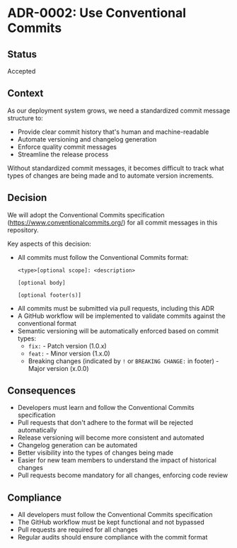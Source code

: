 # ADR-0002: Use Conventional Commits

## Status
Accepted

## Context
As our deployment system grows, we need a standardized commit message structure to:
- Provide clear commit history that's human and machine-readable
- Automate versioning and changelog generation
- Enforce quality commit messages
- Streamline the release process

Without standardized commit messages, it becomes difficult to track what types of changes are being made and to automate version increments.

## Decision
We will adopt the Conventional Commits specification (https://www.conventionalcommits.org/) for all commit messages in this repository.

Key aspects of this decision:
- All commits must follow the Conventional Commits format:
  ```
  <type>[optional scope]: <description>
  
  [optional body]
  
  [optional footer(s)]
  ```
- All commits must be submitted via pull requests, including this ADR
- A GitHub workflow will be implemented to validate commits against the conventional format
- Semantic versioning will be automatically enforced based on commit types:
  - `fix:` - Patch version (1.0.x)
  - `feat:` - Minor version (1.x.0)
  - Breaking changes (indicated by `!` or `BREAKING CHANGE:` in footer) - Major version (x.0.0)

## Consequences
- Developers must learn and follow the Conventional Commits specification
- Pull requests that don't adhere to the format will be rejected automatically
- Release versioning will become more consistent and automated
- Changelog generation can be automated
- Better visibility into the types of changes being made
- Easier for new team members to understand the impact of historical changes
- Pull requests become mandatory for all changes, enforcing code review

## Compliance
- All developers must follow the Conventional Commits specification
- The GitHub workflow must be kept functional and not bypassed
- Pull requests are required for all changes
- Regular audits should ensure compliance with the commit format 